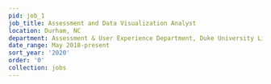 ```yaml
---
pid: job_1
job_title: Assessment and Data Visualization Analyst
location: Durham, NC
department: Assessment & User Experience Department, Duke University Libraries
date_range: May 2018-present
sort_year: '2020'
order: '0'
collection: jobs
---
```

